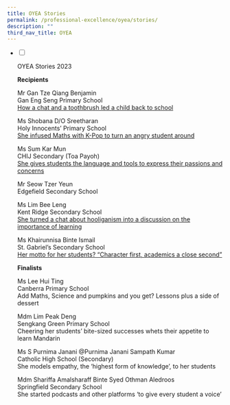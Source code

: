 ```yaml
---
title: OYEA Stories
permalink: /professional-excellence/oyea/stories/
description: ""
third_nav_title: OYEA
---
```

<ul class="jekyllcodex_accordion">  
  
<li>  
  
<input type="checkbox" id="accordion1">  
  
<label for="accordion1">OYEA Stories 2023</label>  
  
<div>  

<p>
<b>Recipients</b>

Mr Gan Tze Qiang Benjamin<br>
Gan Eng Seng Primary School<br>
[How a chat and a toothbrush led a child back to school](https://www.schoolbag.edu.sg/story/how-a-chat-and-a-toothbrush-led-a-child-back-to-school)

Ms Shobana D/O Sreetharan<br>
Holy Innocents’ Primary School<br>
[She infused Maths with K-Pop to turn an angry student around](https://www.schoolbag.edu.sg/story/she-infused-maths-with-k-pop-to-turn-an-angry-student-around)

Ms Sum Kar Mun<br>
CHIJ Secondary (Toa Payoh)<br>
[She gives students the language and tools to express their passions and concerns](https://www.schoolbag.edu.sg/story/she-gives-students-the-language-and-tools-to-express-their-passions-and-concerns)

Mr Seow Tzer Yeun<br>
Edgefield Secondary School<br>


Ms Lim Bee Leng<br>
Kent Ridge Secondary School<br>
[She turned a chat about hooliganism into a discussion on the importance of learning](https://www.schoolbag.edu.sg/story/she-turned-a-chat-about-hooliganism-into-a-discussion-on-the-importance-of-learning)

Ms Khairunnisa Binte Ismail<br>
St. Gabriel’s Secondary School<br>
[Her motto for her students? “Character first, academics a close second”](https://www.schoolbag.edu.sg/story/her-motto-for-her-students-character-first-academics-a-close-second)

**Finalists**

Ms Lee Hui Ting<br>
Canberra Primary School<br>
Add Maths, Science and pumpkins and you get? Lessons plus a side of dessert

Mdm Lim Peak Deng<br>
Sengkang Green Primary School<br>
Cheering her students’ bite-sized successes whets their appetite to learn Mandarin

Ms S Purnima Janani @Purnima Janani Sampath Kumar<br>
Catholic High School (Secondary)<br>
She models empathy, the ‘highest form of knowledge’, to her students

Mdm Shariffa Amalsharaff Binte Syed Othman Aledroos<br>
Springfield Secondary School<br>
She started podcasts and other platforms ‘to give every student a voice’



</p>  
  
</div>  
  
</li>  
</ul>